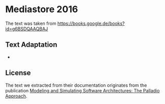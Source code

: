 # Mediastore 2016

The text was taken from https://books.google.de/books?id=g6BSDQAAQBAJ

## Text Adaptation

-

## License

The text we extracted from their documentation originates from the
publication [Modeling and Simulating Software Architectures: The Palladio Approach](https://books.google.de/books?id=g6BSDQAAQBAJ).